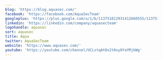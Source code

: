 ```yaml
---
blog: 'https://blog.aquasec.com/'
facebook: 'https://facebook.com/AquaSecTeam'
googleplus: 'https://plus.google.com/u/1/b/113751812931412660555/113751812931412660555'
linkedin: 'https://linkedin.com/company/aquasecteam'
logohandle: aquasec
sort: aquasec
title: Aqua
twitter: AquaSecTeam
website: 'https://www.aquasec.com/'
youtube: 'https://youtube.com/channel/UCLstqAtOx2t0xy8YaYMjkWg'
---
```

